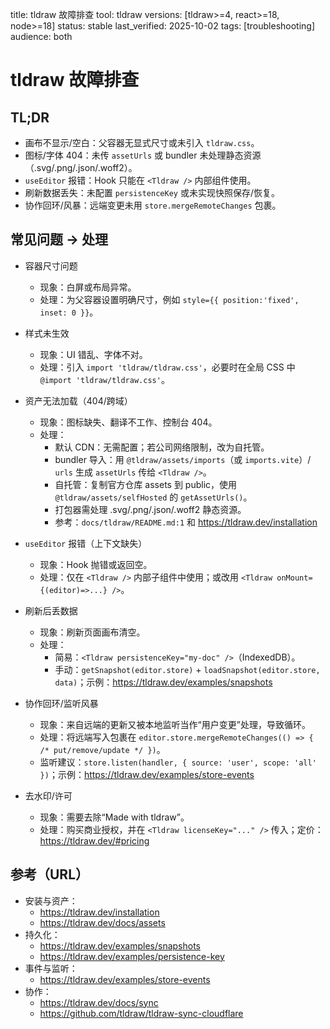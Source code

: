 title: tldraw 故障排查
tool: tldraw
versions: [tldraw>=4, react>=18, node>=18]
status: stable
last_verified: 2025-10-02
tags: [troubleshooting]
audience: both

# tldraw 故障排查

## TL;DR
- 画布不显示/空白：父容器无显式尺寸或未引入 `tldraw.css`。
- 图标/字体 404：未传 `assetUrls` 或 bundler 未处理静态资源（.svg/.png/.json/.woff2）。
- `useEditor` 报错：Hook 只能在 `<Tldraw />` 内部组件使用。
- 刷新数据丢失：未配置 `persistenceKey` 或未实现快照保存/恢复。
- 协作回环/风暴：远端变更未用 `store.mergeRemoteChanges` 包裹。

## 常见问题 → 处理
- 容器尺寸问题
  - 现象：白屏或布局异常。
  - 处理：为父容器设置明确尺寸，例如 `style={{ position:'fixed', inset: 0 }}`。

- 样式未生效
  - 现象：UI 错乱、字体不对。
  - 处理：引入 `import 'tldraw/tldraw.css'`，必要时在全局 CSS 中 `@import 'tldraw/tldraw.css'`。

- 资产无法加载（404/跨域）
  - 现象：图标缺失、翻译不工作、控制台 404。
  - 处理：
    - 默认 CDN：无需配置；若公司网络限制，改为自托管。
    - bundler 导入：用 `@tldraw/assets/imports`（或 `imports.vite`）/ `urls` 生成 `assetUrls` 传给 `<Tldraw />`。
    - 自托管：复制官方仓库 assets 到 public，使用 `@tldraw/assets/selfHosted` 的 `getAssetUrls()`。
    - 打包器需处理 .svg/.png/.json/.woff2 静态资源。
    - 参考：`docs/tldraw/README.md:1` 和 https://tldraw.dev/installation

- `useEditor` 报错（上下文缺失）
  - 现象：Hook 抛错或返回空。
  - 处理：仅在 `<Tldraw />` 内部子组件中使用；或改用 `<Tldraw onMount={(editor)=>...} />`。

- 刷新后丢数据
  - 现象：刷新页面画布清空。
  - 处理：
    - 简易：`<Tldraw persistenceKey="my-doc" />`（IndexedDB）。
    - 手动：`getSnapshot(editor.store)` + `loadSnapshot(editor.store, data)`；示例：https://tldraw.dev/examples/snapshots

- 协作回环/监听风暴
  - 现象：来自远端的更新又被本地监听当作“用户变更”处理，导致循环。
  - 处理：将远端写入包裹在 `editor.store.mergeRemoteChanges(() => { /* put/remove/update */ })`。
  - 监听建议：`store.listen(handler, { source: 'user', scope: 'all' })`；示例：https://tldraw.dev/examples/store-events

- 去水印/许可
  - 现象：需要去除“Made with tldraw”。
  - 处理：购买商业授权，并在 `<Tldraw licenseKey="..." />` 传入；定价：https://tldraw.dev/#pricing

## 参考（URL）
- 安装与资产：
  - https://tldraw.dev/installation
  - https://tldraw.dev/docs/assets
- 持久化：
  - https://tldraw.dev/examples/snapshots
  - https://tldraw.dev/examples/persistence-key
- 事件与监听：
  - https://tldraw.dev/examples/store-events
- 协作：
  - https://tldraw.dev/docs/sync
  - https://github.com/tldraw/tldraw-sync-cloudflare

